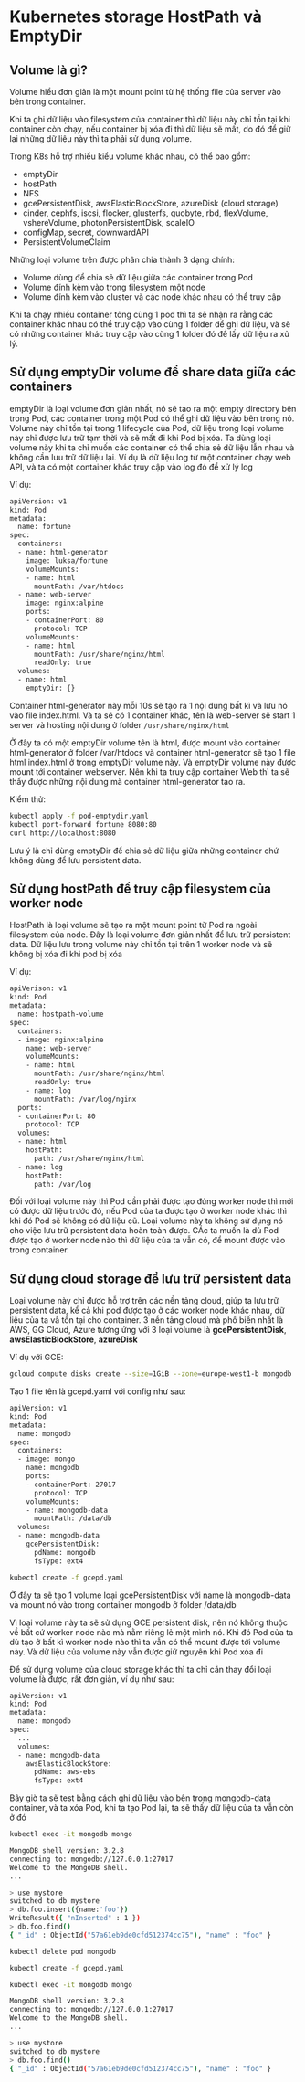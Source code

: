 # Kubernetes storage HostPath và EmptyDir

## Volume là gì?

Volume hiểu đơn giản là một mount point từ hệ thống file của server vào bên trong container.

Khi ta ghi dữ liệu vào filesystem của container thì dữ liệu này chỉ tồn tại khi container còn chạy, nếu container bị xóa đi thì dữ liệu sẽ mất, do đó để giữ lại những dữ liệu này thì ta phải sử dụng volume.

Trong K8s hỗ trợ nhiều kiểu volume khác nhau, có thể bao gồm:
- emptyDir
- hostPath
- NFS
- gcePersistentDisk, awsElasticBlockStore, azureDisk (cloud storage)
- cinder, cephfs, iscsi, flocker, glusterfs, quobyte, rbd, flexVolume, vshereVolume, photonPersistentDisk, scaleIO
- configMap, secret, downwardAPI
- PersistentVolumeClaim

Những loại volume trên được phân chia thành 3 dạng chính:
- Volume dùng để chia sẻ dữ liệu giữa các container trong Pod
- Volume đính kèm vào trong filesystem một node
- Volume đính kèm vào cluster và các node khác nhau có thể truy cập

Khi ta chạy nhiều container tỏng cùng 1 pod thì ta sẽ nhận ra rằng các container khác nhau có thể truy cập vào cùng 1 folder để ghi dữ liệu, và sẽ có những container khác truy cập vào cùng 1 folder đó để lấy dữ liệu ra xử lý. 

## Sử dụng emptyDir volume để share data giữa các containers

emptyDir là loại volume đơn giản nhất, nó sẽ tạo ra một empty directory bên trong Pod, các container trong một Pod có thể ghi dữ liệu vào bên trong nó. Volume này chỉ tồn tại trong 1 lifecycle của Pod, dữ liệu trong loại volume này chỉ được lưu trữ tạm thời và sẽ mất đi khi Pod bị xóa. Ta dùng loại volume này khi ta chỉ muốn các container có thể chia sẻ dữ liệu lẫn nhau và không cần lưu trữ dữ liệu lại. Ví dụ là dữ liệu log từ một container chạy web API, và ta có một container khác truy cập vào log đó để xử lý log

Ví dụ:

```sh
apiVersion: v1
kind: Pod
metadata:
  name: fortune
spec:
  containers:
  - name: html-generator
    image: luksa/fortune
    volumeMounts:
    - name: html
      mountPath: /var/htdocs
  - name: web-server
    image: nginx:alpine
    ports:
    - containerPort: 80
      protocol: TCP
    volumeMounts:
    - name: html
      mountPath: /usr/share/nginx/html
      readOnly: true
  volumes:
  - name: html
    emptyDir: {}
```

Container html-generator này mỗi 10s sẽ tạo ra 1 nội dung bất kì và lưu nó vào file index.html. Và ta sẽ có 1 container khác, tên là web-server sẽ start 1 server và hosting nội dung ở folder ```/usr/share/nginx/html```

Ở đây ta có một emptyDir volume tên là html, được mount vào container html-generator ở folder /var/htdocs và container html-generator sẽ tạo 1 file html index.html ở trong emptyDir volume này. Và emptyDir volume này được mount tới container webserver. Nên khi ta truy cập container Web thì ta sẽ thấy được những nội dung mà container html-generator tạo ra.

Kiểm thử:

```sh
kubectl apply -f pod-emptydir.yaml
kubectl port-forward fortune 8080:80
curl http://localhost:8080
```

Lưu ý là chỉ dùng emptyDir để chia sẻ dữ liệu giữa những container chứ không dùng để lưu persistent data.

## Sử dụng hostPath để truy cập filesystem của worker node

HostPath là loại volume sẽ tạo ra một mount point từ Pod ra ngoài filesystem của node. Đây là loại volume đơn giản nhất để lưu trữ persistent data. Dữ liệu lưu trong volume này chỉ tồn tại trên 1 worker node và sẽ không bị xóa đi khi pod bị xóa

Ví dụ:

```sh
apiVerison: v1
kind: Pod
metadata:
  name: hostpath-volume
spec:
  containers:
  - image: nginx:alpine
    name: web-server
    volumeMounts: 
    - name: html
      mountPath: /usr/share/nginx/html
      readOnly: true
    - name: log
      mountPath: /var/log/nginx
  ports:
  - containerPort: 80
    protocol: TCP
  volumes:
  - name: html
    hostPath:
      path: /usr/share/nginx/html
  - name: log
    hostPath:
      path: /var/log
```

Đối với loại volume này thì Pod cần phải được tạo đúng worker node thì mới có được dữ liệu trước đó, nếu Pod của ta được tạo ở worker node khác thì khi đó Pod sẽ không có dữ liệu cũ. Loại volume này ta không sử dụng nó cho việc lưu trữ persistent data hoàn toàn được. CÁc ta muốn là dù Pod được tạo ở worker node nào thì dữ liệu của ta vẫn có, để mount được vào trong container.

## Sử dụng cloud storage để lưu trữ persistent data

Loại volume này chỉ được hỗ trợ trên các nền tảng cloud, giúp ta lưu trữ persistent data, kể cả khi pod được tạo ở các worker node khác nhau, dữ liệu của ta vẫ tồn tại cho container. 3 nền tảng cloud mà phổ biến nhất là AWS, GG Cloud, Azure tương ứng với 3 loại volume là **gcePersistentDisk**, **awsElasticBlockStore**, **azureDisk**

Ví dụ với GCE:

```sh
gcloud compute disks create --size=1GiB --zone=europe-west1-b mongodb
```

Tạo 1 file tên là gcepd.yaml với config như sau:

```sh
apiVersion: v1
kind: Pod
metadata:
  name: mongodb
spec:
  containers:
  - image: mongo
    name: mongodb
    ports:
    - containerPort: 27017
      protocol: TCP
    volumeMounts:
    - name: mongodb-data
      mountPath: /data/db
  volumes:
  - name: mongodb-data
    gcePersistentDisk:
      pdName: mongodb
      fsType: ext4
```

```sh
kubectl create -f gcepd.yaml
```

Ở đây ta sẽ tạo 1 volume loại gcePersistentDisk với name là mongodb-data và mount nó vào trong container mongodb ở folder /data/db

Vì loại volume này ta sẽ sử dụng GCE persistent disk, nên nó không thuộc về bất cứ worker node nào mà nằm riêng lẻ một mình nó. Khi đó Pod của ta dù tạo ở bất kì worker node nào thì ta vẫn có thể mount được tới volume này. Và dữ liệu của volume này vẫn được giữ nguyên khi Pod xóa đi

Để sử dụng volume của cloud storage khác thì ta chỉ cần thay đổi loại volume là được, rất đơn giản, ví dụ như sau:

```sh
apiVersion: v1
kind: Pod
metadata:
  name: mongodb
spec:
  ...
  volumes:
  - name: mongodb-data
    awsElasticBlockStore:
      pdName: aws-ebs
      fsType: ext4
```

Bây giờ ta sẽ test bằng cách ghi dữ liệu vào bên trong mongodb-data container, và ta xóa Pod, khi ta tạo Pod lại, ta sẽ thấy dữ liệu của ta vẫn còn ở đó

```sh
kubectl exec -it mongodb mongo

MongoDB shell version: 3.2.8
connecting to: mongodb://127.0.0.1:27017
Welcome to the MongoDB shell.
...
```

```sh
> use mystore
switched to db mystore
> db.foo.insert({name:'foo'})
WriteResult({ "nInserted" : 1 })
> db.foo.find()
{ "_id" : ObjectId("57a61eb9de0cfd512374cc75"), "name" : "foo" }
```

```sh
kubectl delete pod mongodb
```

```sh
kubectl create -f gcepd.yaml
```

```sh
kubectl exec -it mongodb mongo

MongoDB shell version: 3.2.8
connecting to: mongodb://127.0.0.1:27017
Welcome to the MongoDB shell.
...
```

```sh
> use mystore
switched to db mystore
> db.foo.find()
{ "_id" : ObjectId("57a61eb9de0cfd512374cc75"), "name" : "foo" }
```